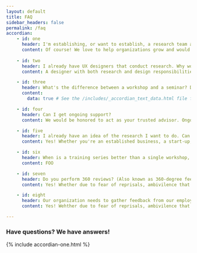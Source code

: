 ```yaml
---
layout: default 
title: FAQ
sidebar_headers: false
permalink: /faq
accordian:
    - id: one
      header: I'm establishing, or want to establish, a research team at my organization. Can I get guidance on what to do, who to look for, etc? 
      content: Of course! We love to help organizations grow and would be honored to be a part of your growth. Scaling up can be overwhelming but it's a sign that your organization is on the right track. Let us help you figure out exactly what your organization needs and the best way to obtain it with the resources you have available. Setting up ethical guidelines, security practices, establishing best practices, and hiring the right people to keep that going can be done by our experts as well. Reach out if you'd like guidance or if you'd like to talk about Critical Path putting all those processes in place for you.
    
    - id: two
      header: I already have UX designers that conduct research. Why would they need research training?
      content: A designer with both research and design responsibilities means that the UXD has to spread themselves between the two. Would you hire a UX researcher and expect them to know how to design? Why not? They can pick up things on the internet using blogs and YouTube videos, right? Well, that would be silly, wouldn't it? Designers go through training to ensure that they XXXXX. Because of this, you have total confidence in their ability to XXXX. Likewise, although a designer may pick up research techniques, someone who is trained in best-fit methodologies and XXXX will ensure that you get the results you need to ensure that your organization is staying on track and help it move forward into the future.

    - id: three
      header: What's the difference between a workshop and a seminar? Don't each of them talk about the same topic?
      content: 
        data: true # See the /includes/_accordian_text_data.html file for the contents

    - id: four
      header: Can I get ongoing support?
      content: We would be honored to act as your trusted advisor. Ongoing support is ideal when you and/or your team need access to Apex experts for guidance outside of a specific project. In these cases, we would talk about setting up a retainer. By utilizing a retainer, you'll be able to talk to an expert on any issue via your preferred method of communication. The retainer is based on your specific needs, so reach out and let's chat about what works for you (and your team).

    - id: five
      header: I already have an idea of the research I want to do. Can I just get your opinion?
      content: Yes! Whether you're an established business, a start-up, or a student looking for professional advice, we'd be happy to be your sounding board. Reach out and let's chat about setting up a one-to-one with an Apex expert! 

    - id: six
      header: When is a training series better than a single workshop, seminar, etc.?
      content: FOO

    - id: seven
      header: Do you perform 360 reviews? (Also known as 360-degree feedback or multi-source feedback)
      content: Yes! Whether due to fear of reprisals, ambivilence that their opinions will be given serious consideration, or other reasons, many employees won't give honest feedback regarding the leadership or others that they interact with. We pride ourselves on ethical practices and ensuring employee anonymity and confidentiality is an crucial part of that. You can count on us to gather feedback discretely and with full anonymity and confidentiality. We'll then present the information and any recommendations to you with sensitivity.

    - id: eight
      header: Our organization needs to gather feedback from our employees but many people won't give their honest opinion because they're afraid it won't be confidential or anonymous. Can you help?
      content: Yes! Wehther due to fear of reprisals, ambivilence that their opinions will be given serious consideration, or other reasons, many employees won't give honest opinions on engagement surveys or feedback regarding leadership at their companies. We pride ourselves on ethical practices and ensuring employee anonymity and confidentiality is an crucial part of that. Using your input, Critical Path will use best-fit methods to determine how your feedback should be collected. Then you just leave it to us to collect the needed information and report findings, which include our recommendations moving forward. 

---
```

### Have questions? We have answers!

{% include accordian-one.html %}






